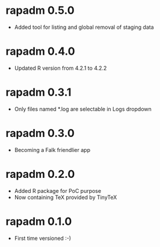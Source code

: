 # rapadm 0.5.0

* Added tool for listing and global removal of staging data

# rapadm 0.4.0

* Updated R version from 4.2.1 to 4.2.2

# rapadm 0.3.1

* Only files named *.log are selectable in Logs dropdown

# rapadm 0.3.0

* Becoming a Falk friendlier app

# rapadm 0.2.0

* Added R package for PoC purpose
* Now containing TeX provided by TinyTeX

# rapadm 0.1.0

* First time versioned :-)
